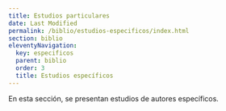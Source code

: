 ```yaml
---
title: Estudios particulares
date: Last Modified
permalink: /biblio/estudios-especificos/index.html
section: biblio
eleventyNavigation:
  key: especificos
  parent: biblio
  order: 3
  title: Estudios específicos
---
```

En esta sección, se presentan estudios de autores específicos.
